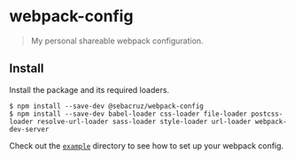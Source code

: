 # webpack-config

> My personal shareable webpack configuration.

## Install

Install the package and its required loaders.

```shell
$ npm install --save-dev @sebacruz/webpack-config
$ npm install --save-dev babel-loader css-loader file-loader postcss-loader resolve-url-loader sass-loader style-loader url-loader webpack-dev-server
```

Check out the [`example`](example) directory to see how to set up your webpack config.
